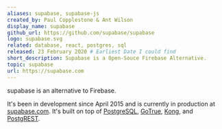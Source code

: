 ```yaml
---
aliases: supabase, supabase-js
created_by: Paul Copplestone & Ant Wilson
display_name: supabase
github_url: https://github.com/supabase/supabase
logo: supabase.svg
related: database, react, postgres, sql
released: 23 February 2020 # Earliest Date I could find
short_description: Supabase is a Open-Souce Firebase Alternative.
topic: supabase
url: https://supabase.com
---
```


supabase is an alternative to Firebase.

It's been in development since April 2015 and is currently in production at [supabase.com](https://supabase.com). It's built on top of [PostgreSQL](https://www.postgresql.org/), [GoTrue](https://github.com/netlify/gotrue), [Kong](https://github.com/Kong/kong), and [PostgREST](https://postgrest.org/).
